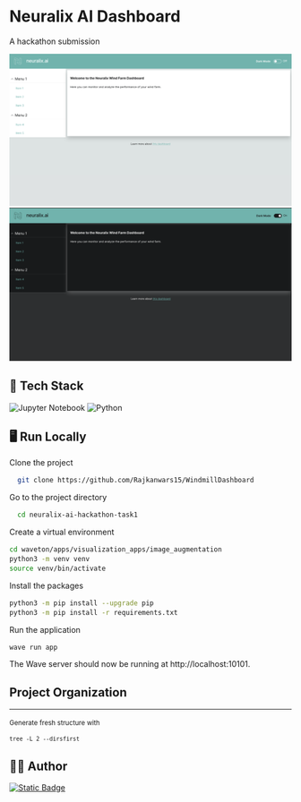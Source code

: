# Neuralix AI Dashboard

A hackathon submission

![image](resources/Screenshots/LightMode.png)
![image](resources/Screenshots/DarkMode.png)

## 🎒 Tech Stack


![Jupyter Notebook](https://img.shields.io/badge/jupyter-%23FA0F00.svg?style=for-the-badge&logo=jupyter&logoColor=white)
![Python](https://img.shields.io/badge/python-3670A0?style=for-the-badge&logo=python&logoColor=ffdd54)

## 🖥️ Run Locally

Clone the project

```bash
  git clone https://github.com/Rajkanwars15/WindmillDashboard
```

Go to the project directory

```bash
  cd neuralix-ai-hackathon-task1
```

Create a virtual environment

```bash
cd waveton/apps/visualization_apps/image_augmentation
python3 -m venv venv
source venv/bin/activate
```

Install the packages

```bash
python3 -m pip install --upgrade pip
python3 -m pip install -r requirements.txt
```

Run the application

```bash
wave run app
```

The Wave server should now be running at http://localhost:10101.

Project Organization
------------



--------

<p><small>Generate fresh structure with</small></p>
<small>

```
tree -L 2 --dirsfirst
```
</small>


## 👨‍💻 Author

[![Static Badge](https://img.shields.io/badge/Rajkanwars15-yellow?logo=GitHub&link=https%3A%2F%2Fgithub.com%2FRajkanwars15)
](https://www.github.com/rajkanwars15)